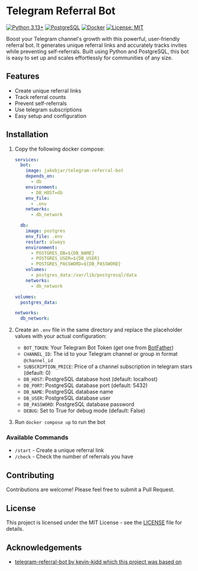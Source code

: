 # Telegram Referral Bot

[![Python 3.13+](https://img.shields.io/badge/python-3.13+-blue.svg)](https://www.python.org/downloads/release/python-3130/)
[![PostgreSQL](https://img.shields.io/badge/PostgreSQL-13+-blue.svg)](https://www.postgresql.org/)
[![Docker](https://img.shields.io/badge/Docker-Enabled-blue.svg)](https://hub.docker.com/r/jakobjar/telegram-referral-bot)
[![License: MIT](https://img.shields.io/badge/License-MIT-yellow.svg)](https://opensource.org/licenses/MIT)

Boost your Telegram channel's growth with this powerful, user-friendly referral bot. It generates unique referral links and accurately tracks invites while preventing self-referrals. Built using Python and PostgreSQL, this bot is easy to set up and scales effortlessly for communities of any size.

## Features

- Create unique referral links
- Track referral counts
- Prevent self-referrals
- Use telegram subscriptions
- Easy setup and configuration

## Installation

1. Copy the following docker compose:

   ```yaml
   services:
     bot:
       image: jakobjar/telegram-referral-bot
       depends_on:
         - db
       environment:
         - DB_HOST=db
       env_file:
         - .env
       networks:
         - db_network
   
     db:
       image: postgres
       env_file: .env
       restart: always
       environment:
         - POSTGRES_DB=${DB_NAME}
         - POSTGRES_USER=${DB_USER}
         - POSTGRES_PASSWORD=${DB_PASSWORD}
       volumes:
         - postgres_data:/var/lib/postgresql/data
       networks:
         - db_network
   
   volumes:
     postgres_data:
   
   networks:
     db_network:
   ```

2. Create an `.env` file in the same directory and replace the placeholder values with your actual configuration:

   - `BOT_TOKEN`: Your Telegram Bot Token (get one from [BotFather](https://t.me/botfather))
   - `CHANNEL_ID`: The id to your Telegram channel or group in format `@channel_id`
   - `SUBSCRIPTION_PRICE`: Price of a channel subscription in telegram stars (default: 0)
   - `DB_HOST`: PostgreSQL database host (default: localhost)
   - `DB_PORT`: PostgreSQL database port (default: 5432)
   - `DB_NAME`: PostgreSQL database name
   - `DB_USER`: PostgreSQL database user
   - `DB_PASSWORD`: PostgreSQL database password
   - `DEBUG`: Set to True for debug mode (default: False)

3. Run `docker compose up` to run the bot

### Available Commands

- `/start` - Create a unique referral link
- `/check` - Check the number of referrals you have

## Contributing

Contributions are welcome! Please feel free to submit a Pull Request.

## License

This project is licensed under the MIT License - see the [LICENSE](LICENSE) file for details.

## Acknowledgements

- [telegram-referral-bot by kevin-kidd which this project was based on](https://github.com/kevin-kidd/telegram-referral-bot)
